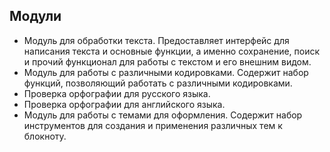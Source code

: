 ## Модули
- Модуль для обработки текста. Предоставляет интерфейс для написания текста и основные функции, а именно сохранение, поиск и прочий функционал для работы с текстом и его внешним видом.
- Модуль для работы с различными кодировками. Содержит набор функций, позволяющий работать с различными кодировками.
- Проверка орфографии для русского языка.
- Проверка орфографии для английского языка.
- Модуль для работы с темами для оформления. Содержит набор инструментов для создания и применения различных тем к блокноту. 
